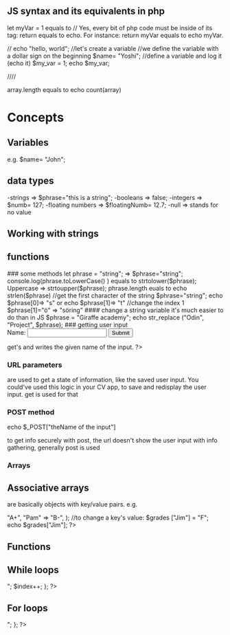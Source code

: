 ## JS syntax and its equivalents in php

let myVar = 1 equals to <?php $myVar=1 ?> // Yes, every bit of php code must be inside of its tag: <?php (code goes here) ?>
return equals to echo. For instance:
return myVar equals to echo myVar.

// echo "hello, world";
//let's create a variable
//we define the variable with a dollar sign on the beginning
$name= "Yoshi";
//define a variable and log it (echo it)
$my_var = 1;
echo $my_var;

////

<!-- document.getElementByName("sth") equals to $_GET["sth"] -->

array.length equals to echo count(array)

# Concepts

## Variables

e.g. $name= "John";

## data types

-strings => $phrase="this is a string";
-booleans => false;
-integers => $numb= 127;
-floating numbers => $floatingNumb= 12.7;
-null => stands for no value

## Working with strings

<?php
//create a string:
echo "this is a string";


?>

## functions

<?php?
$phrase= "a strin";
echo strtolower($phrase)
//or
echo strtoupper($phrase)



>
### some methods
let phrase = "string"; => $phrase="string";
console.log(phrase.toLowerCase() ) equals to strtolower($phrase);

Uppercase => strtoupper($phrase);

phrase.length euals to echo strlen($phrase)

//get the first character of the string
$phrase="string";
echo $phrase[0]=> "s"
or 
echo $phrase[1]=> "t"
//change the index 1
$phrase[1]="ö" => "söring"

#### change a string variable
it's much easier to do than in JS

$phrase = "Giraffe academy";
echo str_replace ("Odin", "Project", $phrase);

### getting user input
<form action ="index.php" method="get">
Name: <input type="text" name="nameInput">
<input type="submit">
</form>

<?php
echo $_GET["nameInput"] => get's and writes the given name of the input.

?>

### URL parameters

are used to get a state of information, like the saved user input. You could've used this logic in your CV app, to save and redisplay the user input.
get is used for that

### POST method

<form  method="post">
echo $_POST["theName of the input"]

to get info securely
with post, the url doesn't show the user input
with info gathering, generally post is used

### Arrays

<?php
 $myArr= array("Kevin", false, "Karen", 12, "47agent");
?>

## Associative arrays

are basically objects with key/value pairs.
e.g.

<?php
$grades=array("Jim" => "A+", "Pam" => "B-", );
//to change a key's value:
$grades ["Jim"] = "F";
echo $grades["Jim"];
?>

## Functions

<?php


?>

## While loops

<?php

$index=1;

while($index <= 5){
echo "$index <br>";
$index++;

};

?>

## For loops

<?php
$nums= array(4,8,14,16,23,42);
for ($i = 0; $i <= count($nums); $i++){
    echo "$nums[$i] <br>";
};

?>
